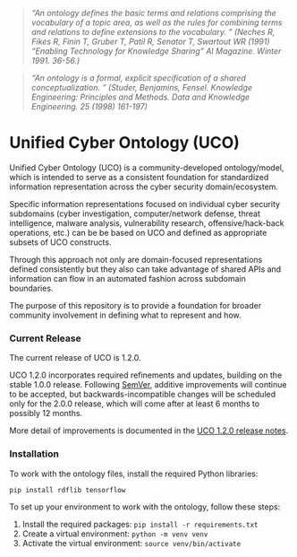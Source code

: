> *“An ontology defines the basic terms and relations comprising the vocabulary of a topic area, as well as the rules for combining terms and relations to define extensions to the vocabulary. ” (Neches R, Fikes R, Finin T, Gruber T, Patil R, Senator T, Swartout WR (1991) “Enabling Technology for Knowledge Sharing” AI Magazine. Winter 1991. 36-56.)*

> *“An ontology is a formal, explicit specification of a shared conceptualization. ” (Studer, Benjamins, Fensel. Knowledge Engineering: Principles and Methods. Data and Knowledge Engineering. 25 (1998) 161-197)*

# Unified Cyber Ontology (UCO)

Unified Cyber Ontology (UCO) is a community-developed ontology/model, which is intended to serve as a consistent foundation for standardized information representation across the cyber security domain/ecosystem.

Specific information representations focused on individual cyber security subdomains (cyber investigation, computer/network defense, threat intelligence, malware analysis, vulnerability research, offensive/hack-back operations, etc.) can be be based on UCO and defined as appropriate subsets of UCO constructs.

Through this approach not only are domain-focused representations defined consistently but they also can take advantage of shared APIs and information can flow in an automated fashion across subdomain boundaries.

The purpose of this repository is to provide a foundation for broader community involvement in defining what to represent and how.

### Current Release
The current release of UCO is 1.2.0.

UCO 1.2.0 incorporates required refinements and updates, building on the stable 1.0.0 release.  Following [SemVer](https://semver.org/spec/v2.0.0.html), additive improvements will continue to be accepted, but backwards-incompatible changes will be scheduled only for the 2.0.0 release, which will come after at least 6 months to possibly 12 months.

More detail of improvements is documented in the [UCO 1.2.0 release notes](https://unifiedcyberontology.org/releases/1.2.0/).

### Installation
To work with the ontology files, install the required Python libraries:
```bash
pip install rdflib tensorflow
```


To set up your environment to work with the ontology, follow these steps:
1. Install the required packages: `pip install -r requirements.txt`
2. Create a virtual environment: `python -m venv venv`
3. Activate the virtual environment: `source venv/bin/activate`
